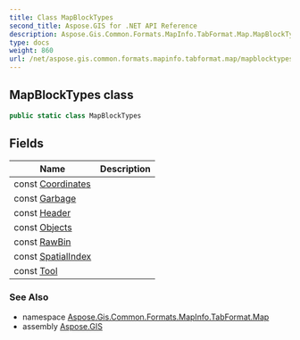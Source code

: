 ```yaml
---
title: Class MapBlockTypes
second_title: Aspose.GIS for .NET API Reference
description: Aspose.Gis.Common.Formats.MapInfo.TabFormat.Map.MapBlockTypes class. 
type: docs
weight: 860
url: /net/aspose.gis.common.formats.mapinfo.tabformat.map/mapblocktypes/
---
```

## MapBlockTypes class

```csharp
public static class MapBlockTypes
```

## Fields

| Name | Description |
| --- | --- |
| const [Coordinates](../../aspose.gis.common.formats.mapinfo.tabformat.map/mapblocktypes/coordinates/) |  |
| const [Garbage](../../aspose.gis.common.formats.mapinfo.tabformat.map/mapblocktypes/garbage/) |  |
| const [Header](../../aspose.gis.common.formats.mapinfo.tabformat.map/mapblocktypes/header/) |  |
| const [Objects](../../aspose.gis.common.formats.mapinfo.tabformat.map/mapblocktypes/objects/) |  |
| const [RawBin](../../aspose.gis.common.formats.mapinfo.tabformat.map/mapblocktypes/rawbin/) |  |
| const [SpatialIndex](../../aspose.gis.common.formats.mapinfo.tabformat.map/mapblocktypes/spatialindex/) |  |
| const [Tool](../../aspose.gis.common.formats.mapinfo.tabformat.map/mapblocktypes/tool/) |  |

### See Also

* namespace [Aspose.Gis.Common.Formats.MapInfo.TabFormat.Map](../../aspose.gis.common.formats.mapinfo.tabformat.map/)
* assembly [Aspose.GIS](../../)


